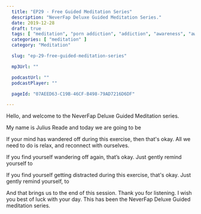 ```yaml
---
  title: "EP29 - Free Guided Meditation Series"
  description: "NeverFap Deluxe Guided Meditation Series."
  date: 2019-12-28
  draft: true
  tags: [ "meditation", "porn addiction", "addiction", "awareness", "awareness exercises", "perspective", "nofap", "neverfap", "neverfap deluxe" ]
  categories: [ "meditation" ]
  category: "Meditation"

  slug: "ep-29-free-guided-meditation-series"

  mp3Url: ""

  podcastUrl: ""
  podcastPlayer: ""

  pageId: "07AEED63-C19B-46CF-B498-79AD7216D6DF"

---
```


<!-- focus/attention/consciousness -->

Hello, and welcome to the NeverFap Deluxe Guided Meditation series.

My name is Julius Reade and today we are going to be


If your mind has wandered off during this exercise, then that's okay. All we need to do is relax, and reconnect with ourselves.


If you find yourself wandering off again, that’s okay. Just gently remind yourself to


If you find yourself getting distracted during this exercise, that's okay. Just gently remind yourself, to


And that brings us to the end of this session. Thank you for listening. I wish you best of luck with your day. This has been the NeverFap Deluxe Guided meditation series.
